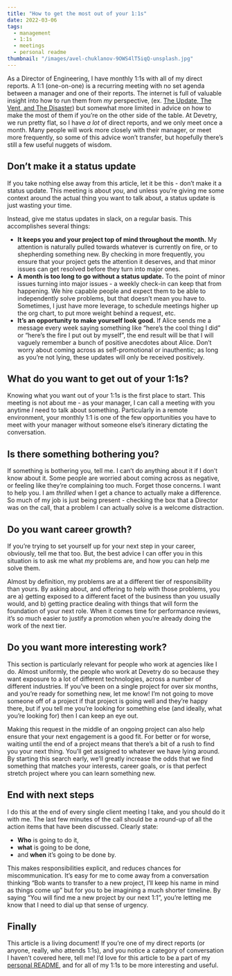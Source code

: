 ```yaml
---
title: "How to get the most out of your 1:1s"
date: 2022-03-06
tags:
  - management
  - 1:1s
  - meetings
  - personal readme
thumbnail: "/images/avel-chuklanov-9OWS4lT5iqQ-unsplash.jpg"
---
```


As a Director of Engineering, I have monthly 1:1s with all of my direct reports. A 1:1 (one-on-one) is a recurring meeting with no set agenda between a manager and one of their reports. The internet is full of valuable insight into how to run them from _my_ perspective, (ex. [The Update, The Vent, and The Disaster](https://randsinrepose.com/archives/the-update-the-vent-and-the-disaster/)) but somewhat more limited in advice on how to make the most of them if you’re on the other side of the table. At Devetry, we run pretty flat, so I have _a lot_ of direct reports, and we only meet once a month. Many people will work more closely with their manager, or meet more frequently, so some of this advice won’t transfer, but hopefully there’s still a few useful nuggets of wisdom.

## Don’t make it a status update

If you take nothing else away from this article, let it be this - don’t make it a status update. This meeting is about _you_, and unless you’re giving me some context around the actual thing you want to talk about, a status update is just wasting your time.

Instead, give me status updates in slack, on a regular basis. This accomplishes several things:

* **It keeps you and your project top of mind throughout the month.** My attention is naturally pulled towards whatever is currently on fire, or to shepherding something new. By checking in more frequently, you ensure that your project gets the attention it deserves, and that minor issues can get resolved before they turn into major ones.
* **A month is too long to go without a status update.** To the point of minor issues turning into major issues - a weekly check-in can keep that from happening. We hire capable people and expect them to be able to independently solve problems, but that doesn’t mean you have to. Sometimes, I just have more leverage, to schedule meetings higher up the org chart, to put more weight behind a request, etc.
* **It’s an opportunity to make yourself look good.** If Alice sends me a message every week saying something like “here’s the cool thing I did” or “here’s the fire I put out by myself”, the end result will be that I will vaguely remember a bunch of positive anecdotes about Alice. Don’t worry about coming across as self-promotional or inauthentic; as long as you’re not lying, these updates will only be received positively.

## What do you want to get out of your 1:1s?

Knowing what you want out of your 1:1s is the first place to start. This meeting is not about me - as your manager, I can call a meeting with you anytime _I_ need to talk about something. Particularly in a remote environment, your monthly 1:1 is one of the few opportunities you have to meet with your manager without someone else’s itinerary dictating the conversation.

## Is there something bothering you?

If something is bothering you, tell me. I can’t do anything about it if I don’t know about it. Some people are worried about coming across as negative, or feeling like they’re complaining too much. Forget those concerns. I want to help you. I am _thrilled_ when I get a chance to actually make a difference. So much of my job is just being present - checking the box that a Director was on the call, that a problem I can actually solve is a welcome distraction.

## Do you want career growth?

If you’re trying to set yourself up for your next step in your career, obviously, tell me that too. But, the best advice I can offer you in this situation is to ask me what *my* problems are, and how you can help me solve them.

Almost by definition, my problems are at a different tier of responsibility than yours. By asking about, and offering to help with those problems, you are a) getting exposed to a different facet of the business than you usually would, and b) getting practice dealing with things that will form the foundation of your next role. When it comes time for performance reviews, it’s so much easier to justify a promotion when you’re already doing the work of the next tier.

## Do you want more interesting work?

This section is particularly relevant for people who work at agencies like I do. Almost uniformly, the people who work at Devetry do so because they want exposure to a lot of different technologies, across a number of different industries. If you’ve been on a single project for over six months, and you’re ready for something new, let me know! I’m not going to move someone off of a project if that project is going well and they’re happy there, but if you tell me you’re looking for something else (and ideally, what you’re looking for) then I can keep an eye out.

Making this request in the middle of an ongoing project can also help ensure that your next engagement is a good fit. For better or for worse, waiting until the end of a project means that there’s a bit of a rush to find you your next thing. You’ll get assigned to whatever we have lying around. By starting this search early, we’ll greatly increase the odds that we find something that matches your interests, career goals, or is that perfect stretch project where you can learn something new.

## End with next steps

I do this at the end of every single client meeting I take, and you should do it with me. The last few minutes of the call should be a round-up of all the action items that have been discussed. Clearly state:

* **Who** is going to do it,
* **what** is going to be done,
* and **when** it’s going to be done by.

This makes responsibilities explicit, and reduces chances for miscommunication. It’s easy for me to come away from a conversation thinking “Bob wants to transfer to a new project, I’ll keep his name in mind as things come up” but for you to be imagining a much shorter timeline. By saying “You will find me a new project by our next 1:1”, you’re letting me know that I need to dial up that sense of urgency.

## Finally

This article is a living document! If you’re one of my direct reports (or anyone, really, who attends 1:1s), and you notice a category of conversation I haven’t covered here, tell me! I’d love for this article to be a part of my [personal README](https://torch.io/blog/unlike-babies-the-best-managers-come-with-instructions/), and for all of my 1:1s to be more interesting and useful.
